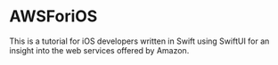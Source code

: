 # AWSForiOS
This is a tutorial for iOS developers written in Swift using SwiftUI for an insight into the web services offered by Amazon.
